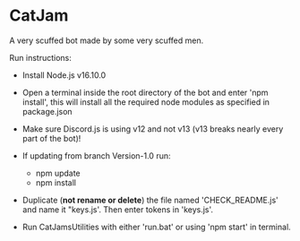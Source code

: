 # CatJam
A very scuffed bot made by some very scuffed men.

Run instructions:

- Install Node.js v16.10.0

- Open a terminal inside the root directory of the bot and enter 'npm install', this will install all the required node modules as specified in package.json

- Make sure Discord.js is using v12 and not v13 (v13 breaks nearly every part of the bot)!

- If updating from branch Version-1.0 run:
  - npm update
  - npm install

- Duplicate (**not rename or delete**) the file named 'CHECK_README.js' and name it "keys.js'. Then enter tokens in 'keys.js'.

- Run CatJamsUtilities with either 'run.bat' or using 'npm start' in terminal.